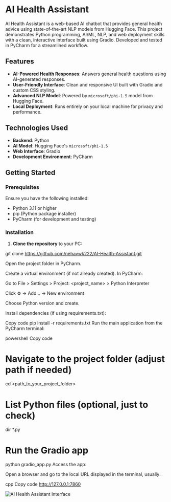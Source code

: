 # AI Health Assistant

AI Health Assistant is a web-based AI chatbot that provides general health advice using state-of-the-art NLP models from Hugging Face. This project demonstrates Python programming, AI/ML, NLP, and web deployment skills with a clean, interactive interface built using Gradio. Developed and tested in PyCharm for a streamlined workflow.

## Features

- **AI-Powered Health Responses**: Answers general health questions using AI-generated responses.
- **User-Friendly Interface**: Clean and responsive UI built with Gradio and custom CSS styling.
- **Advanced NLP Model**: Powered by `microsoft/phi-1.5` model from Hugging Face.
- **Local Deployment**: Runs entirely on your local machine for privacy and performance.

## Technologies Used

- **Backend**: Python
- **AI Model**: Hugging Face's `microsoft/phi-1.5`
- **Web Interface**: Gradio
- **Development Environment**: PyCharm

## Getting Started

### Prerequisites

Ensure you have the following installed:

- Python 3.11 or higher
- pip (Python package installer)
- PyCharm (for development and testing)

### Installation

1. **Clone the repository** to your PC:

git clone https://github.com/nehavwk222/AI-Health-Assistant.git

Open the project folder in PyCharm.

Create a virtual environment (if not already created). In PyCharm:

Go to File > Settings > Project: <project_name> > Python Interpreter

Click ⚙️ → Add... → New environment

Choose Python version and create.

Install dependencies (if using requirements.txt):

Copy code
pip install -r requirements.txt
Run the main application from the PyCharm terminal:

powershell
Copy code
# Navigate to the project folder (adjust path if needed)
cd <path_to_your_project_folder>

# List Python files (optional, just to check)
dir *.py

# Run the Gradio app
python gradio_app.py
Access the app:

Open a browser and go to the local URL displayed in the terminal, usually:

cpp
Copy code
http://127.0.0.1:7860

![AI Health Assistant Interface](images/Screenshot1.png)

